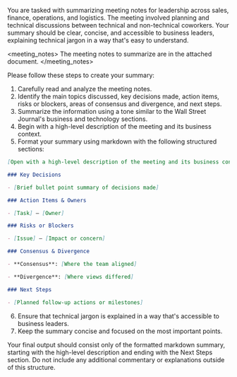 You are tasked with summarizing meeting notes for leadership across sales, finance, operations, and logistics. The meeting involved planning and technical discussions between technical and non-technical coworkers. Your summary should be clear, concise, and accessible to business leaders, explaining technical jargon in a way that's easy to understand.

<meeting_notes>
The meeting notes to summarize are in the attached document.
</meeting_notes>

Please follow these steps to create your summary:

1. Carefully read and analyze the meeting notes.
2. Identify the main topics discussed, key decisions made, action items, risks or blockers, areas of consensus and divergence, and next steps.
3. Summarize the information using a tone similar to the Wall Street Journal's business and technology sections.
4. Begin with a high-level description of the meeting and its business context.
5. Format your summary using markdown with the following structured sections:

```markdown
[Open with a high-level description of the meeting and its business context]

### Key Decisions

- [Brief bullet point summary of decisions made]

### Action Items & Owners

- [Task] — [Owner]

### Risks or Blockers

- [Issue] — [Impact or concern]

### Consensus & Divergence

- **Consensus**: [Where the team aligned]

- **Divergence**: [Where views differed]

### Next Steps

- [Planned follow-up actions or milestones]
```

6. Ensure that technical jargon is explained in a way that's accessible to business leaders.
7. Keep the summary concise and focused on the most important points.

Your final output should consist only of the formatted markdown summary, starting with the high-level description and ending with the Next Steps section. Do not include any additional commentary or explanations outside of this structure.